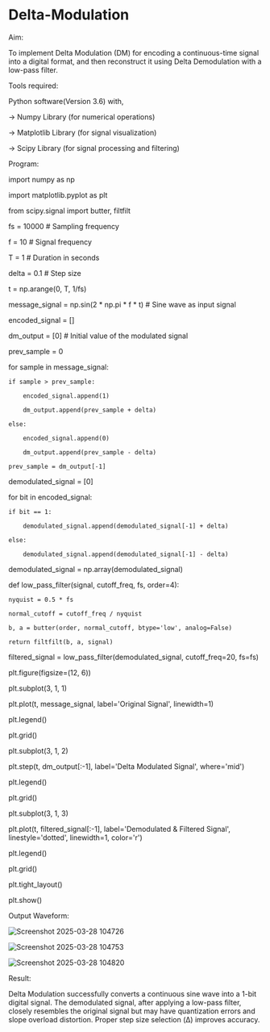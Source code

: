 # Delta-Modulation
Aim:

To implement Delta Modulation (DM) for encoding a continuous-time signal into a digital format, and then reconstruct it using Delta Demodulation with a low-pass filter.

Tools required:

Python software(Version 3.6) with,

-> Numpy Library (for numerical operations)

-> Matplotlib Library (for signal visualization)

-> Scipy Library (for signal processing and filtering)

Program:


import numpy as np

import matplotlib.pyplot as plt

from scipy.signal import butter, filtfilt

fs = 10000  # Sampling frequency

f = 10  # Signal frequency

T = 1  # Duration in seconds

delta = 0.1  # Step size

t = np.arange(0, T, 1/fs)

message_signal = np.sin(2 * np.pi * f * t)  # Sine wave as input signal

encoded_signal = []

dm_output = [0]  # Initial value of the modulated signal

prev_sample = 0

for sample in message_signal:

    if sample > prev_sample:
    
        encoded_signal.append(1)
        
        dm_output.append(prev_sample + delta)
        
    else:
    
        encoded_signal.append(0)
    
        dm_output.append(prev_sample - delta)
    
    prev_sample = dm_output[-1]

demodulated_signal = [0]

for bit in encoded_signal:

    if bit == 1:
    
        demodulated_signal.append(demodulated_signal[-1] + delta)
    
    else:
        
        demodulated_signal.append(demodulated_signal[-1] - delta)

demodulated_signal = np.array(demodulated_signal)

def low_pass_filter(signal, cutoff_freq, fs, order=4):
    
    nyquist = 0.5 * fs
    
    normal_cutoff = cutoff_freq / nyquist
    
    b, a = butter(order, normal_cutoff, btype='low', analog=False)
    
    return filtfilt(b, a, signal)

filtered_signal = low_pass_filter(demodulated_signal, cutoff_freq=20, fs=fs)

plt.figure(figsize=(12, 6))

plt.subplot(3, 1, 1)

plt.plot(t, message_signal, label='Original Signal', linewidth=1)

plt.legend()

plt.grid()

plt.subplot(3, 1, 2)

plt.step(t, dm_output[:-1], label='Delta Modulated Signal', where='mid')

plt.legend()

plt.grid()

plt.subplot(3, 1, 3)

plt.plot(t, filtered_signal[:-1], label='Demodulated & Filtered Signal', linestyle='dotted', linewidth=1, color='r')

plt.legend()

plt.grid()

plt.tight_layout()

plt.show()

Output Waveform:

![Screenshot 2025-03-28 104726](https://github.com/user-attachments/assets/94348c81-f0f5-4fc4-a883-5dfad62c7d86)

![Screenshot 2025-03-28 104753](https://github.com/user-attachments/assets/272ce9cd-692b-4f18-835a-9647fee8b2cd)

![Screenshot 2025-03-28 104820](https://github.com/user-attachments/assets/d5c6ec05-d477-4d49-9975-9e1ca8053f1f)



Result:

Delta Modulation successfully converts a continuous sine wave into a 1-bit digital signal. The demodulated signal, after applying a low-pass filter, closely resembles the original signal but may have quantization errors and slope overload distortion. Proper step size selection (Δ) improves accuracy.
